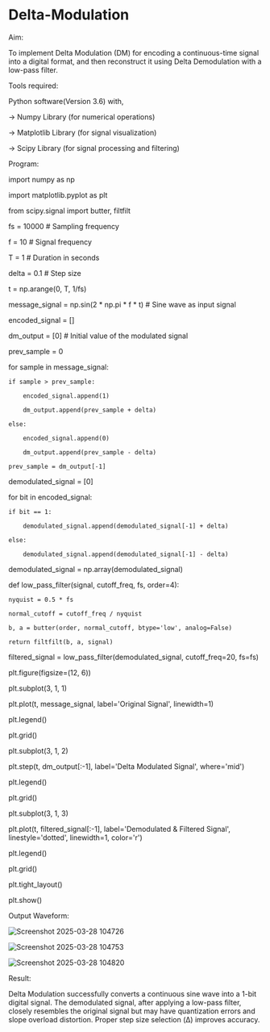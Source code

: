 # Delta-Modulation
Aim:

To implement Delta Modulation (DM) for encoding a continuous-time signal into a digital format, and then reconstruct it using Delta Demodulation with a low-pass filter.

Tools required:

Python software(Version 3.6) with,

-> Numpy Library (for numerical operations)

-> Matplotlib Library (for signal visualization)

-> Scipy Library (for signal processing and filtering)

Program:


import numpy as np

import matplotlib.pyplot as plt

from scipy.signal import butter, filtfilt

fs = 10000  # Sampling frequency

f = 10  # Signal frequency

T = 1  # Duration in seconds

delta = 0.1  # Step size

t = np.arange(0, T, 1/fs)

message_signal = np.sin(2 * np.pi * f * t)  # Sine wave as input signal

encoded_signal = []

dm_output = [0]  # Initial value of the modulated signal

prev_sample = 0

for sample in message_signal:

    if sample > prev_sample:
    
        encoded_signal.append(1)
        
        dm_output.append(prev_sample + delta)
        
    else:
    
        encoded_signal.append(0)
    
        dm_output.append(prev_sample - delta)
    
    prev_sample = dm_output[-1]

demodulated_signal = [0]

for bit in encoded_signal:

    if bit == 1:
    
        demodulated_signal.append(demodulated_signal[-1] + delta)
    
    else:
        
        demodulated_signal.append(demodulated_signal[-1] - delta)

demodulated_signal = np.array(demodulated_signal)

def low_pass_filter(signal, cutoff_freq, fs, order=4):
    
    nyquist = 0.5 * fs
    
    normal_cutoff = cutoff_freq / nyquist
    
    b, a = butter(order, normal_cutoff, btype='low', analog=False)
    
    return filtfilt(b, a, signal)

filtered_signal = low_pass_filter(demodulated_signal, cutoff_freq=20, fs=fs)

plt.figure(figsize=(12, 6))

plt.subplot(3, 1, 1)

plt.plot(t, message_signal, label='Original Signal', linewidth=1)

plt.legend()

plt.grid()

plt.subplot(3, 1, 2)

plt.step(t, dm_output[:-1], label='Delta Modulated Signal', where='mid')

plt.legend()

plt.grid()

plt.subplot(3, 1, 3)

plt.plot(t, filtered_signal[:-1], label='Demodulated & Filtered Signal', linestyle='dotted', linewidth=1, color='r')

plt.legend()

plt.grid()

plt.tight_layout()

plt.show()

Output Waveform:

![Screenshot 2025-03-28 104726](https://github.com/user-attachments/assets/94348c81-f0f5-4fc4-a883-5dfad62c7d86)

![Screenshot 2025-03-28 104753](https://github.com/user-attachments/assets/272ce9cd-692b-4f18-835a-9647fee8b2cd)

![Screenshot 2025-03-28 104820](https://github.com/user-attachments/assets/d5c6ec05-d477-4d49-9975-9e1ca8053f1f)



Result:

Delta Modulation successfully converts a continuous sine wave into a 1-bit digital signal. The demodulated signal, after applying a low-pass filter, closely resembles the original signal but may have quantization errors and slope overload distortion. Proper step size selection (Δ) improves accuracy.
